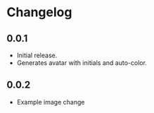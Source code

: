 # Changelog

## 0.0.1
- Initial release.
- Generates avatar with initials and auto-color.

## 0.0.2
- Example image change
